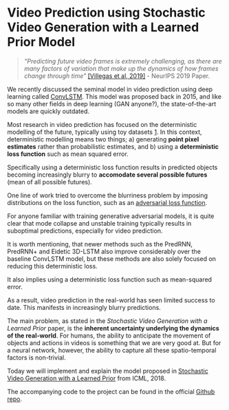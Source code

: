# Video Prediction using Stochastic Video Generation with a Learned Prior Model


> *"Predicting future video frames is extremely challenging, as there are many factors of variation that make up the dynamics of how frames change through time"*  [[Villegas et al, 2019]](https://arxiv.org/abs/1911.01655) - NeurIPS 2019 Paper.  


We recently discussed the seminal model in video prediction using deep learning called [ConvLSTM](https://towardsdatascience.com/video-prediction-using-convlstm-with-pytorch-lightning-27b195fd21a2).
This model was proposed back in 2015, and like so many other fields in deep learning (GAN anyone?), the state-of-the-art models are quickly outdated.

Most research in video prediction has focused on the deterministic modelling of the future, typically using toy datasets [1](https://arxiv.org/abs/1811.07490). 
In this context, deterministic modelling means two things; a) generating **point pixel estimates** rather than probabilistic estimates, and b) using a **deterministic loss function** such as mean squared error.

Specifically using a deterministic loss function results in predicted objects becoming increasingly blurry to **accomodate several possible futures** (mean of all possible futures).

One line of work tried to overcome the blurriness problem by imposing distributions on the loss function, such as an [adversarial loss function](https://arxiv.org/abs/1406.2661).

For anyone familiar with training generative adversarial models, it is quite clear that mode collapse and unstable training typically results in suboptimal predictions, especially for video prediction.



It is worth mentioning, that newer methods such as the PredRNN, PredRNN+ and Eidetic 3D-LSTM also improve considerably over the baseline ConvLSTM model, but these methods are also solely focused on reducing this deterministic loss.

It also implies using a deterministic loss function such as mean-squared error.

As a result, video prediction in the real-world has seen limited success to date. This manifests in increasingly blurry predictions.

The main problem, as stated in the *Stochastic Video Generation with a Learned Prior* paper, is the **inherent uncertainty underlying the dynamics of the real-world**. 
For humans, the ability to anticipate the movement of objects and actions in videos is something that we are very good at. 
But for a neural network, however, the ability to capture all these spatio-temporal factors is non-trivial.


Today we will implement and explain the model proposed in [Stochastic Video Generation with a Learned Prior](https://arxiv.org/pdf/1802.07687.pdf) from ICML, 2018.



The accompanying code to the project can be found in the official [Github repo](https://github.com/edenton/svg).  
